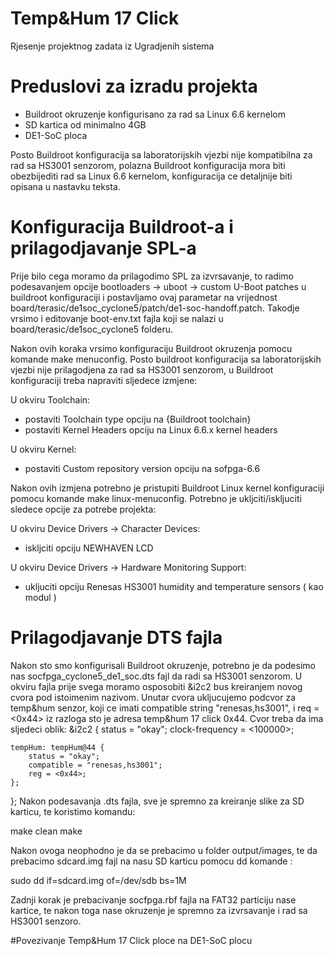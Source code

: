 # Temp&Hum 17 Click
Rjesenje projektnog zadata iz Ugradjenih sistema

# Preduslovi za izradu projekta
  - Buildroot okruzenje konfigurisano za rad sa Linux 6.6 kernelom
  - SD kartica od minimalno 4GB
  - DE1-SoC ploca

Posto Buildroot konfiguracija sa laboratorijskih vjezbi nije kompatibilna za rad sa HS3001 senzorom, polazna Buildroot konfiguracija mora biti obezbijediti rad sa Linux 6.6 kernelom, konfiguracija ce detaljnije biti opisana u nastavku teksta.

# Konfiguracija Buildroot-a i prilagodjavanje SPL-a
Prije bilo cega moramo da prilagodimo SPL za izvrsavanje, to radimo podesavanjem opcije bootloaders -> uboot -> custom U-Boot patches u buildroot konfiguraciji i postavljamo ovaj parametar na vrijednost  board/terasic/de1soc_cyclone5/patch/de1-soc-handoff.patch. Takodje vrsimo i editovanje boot-env.txt fajla koji se nalazi u  board/terasic/de1soc_cyclone5 folderu.

Nakon ovih koraka vrsimo konfiguraciju Buildroot okruzenja pomocu komande make menuconfig. Posto buildroot konfiguracija sa laboratorijskih vjezbi nije prilagodjena za rad sa HS3001 senzorom, u Buildroot konfiguraciji treba napraviti sljedece izmjene:

  U okviru Toolchain:
   - postaviti Toolchain type opciju na {Buildroot toolchain}
   - postaviti Kernel Headers opciju na Linux 6.6.x kernel headers

  U okviru Kernel:
   - postaviti Custom repository version opciju na sofpga-6.6

Nakon ovih izmjena potrebno je pristupiti Buildroot Linux kernel konfiguraciji pomocu komande make linux-menuconfig. Potrebno je ukljciti/iskljuciti sledece opcije za potrebe projekta:

  U okviru Device Drivers -> Character Devices:
   - iskljciti opciju NEWHAVEN LCD

  U okviru Device Drivers -> Hardware Monitoring Support:
   - ukljuciti opciju Renesas HS3001 humidity and temperature sensors ( kao modul <M> )

# Prilagodjavanje DTS fajla
Nakon sto smo konfigurisali Buildroot okruzenje, potrebno je da podesimo nas socfpga_cyclone5_de1_soc.dts fajl da radi sa HS3001 senzorom. U okviru fajla prije svega moramo osposobiti &i2c2 bus kreiranjem novog cvora pod istoimenim nazivom. Unutar cvora ukljucujemo podcvor za temp&hum senzor, koji ce imati compatible string "renesas,hs3001", i req = <0x44> iz razloga sto je adresa temp&hum 17 click 0x44. Cvor treba da ima sljedeci oblik:
&i2c2 { 
    status = "okay";
	clock-frequency = <100000>;

    tempHum: tempHum@44 {
        status = "okay";
		compatible = "renesas,hs3001";
		reg = <0x44>;
	};
};
Nakon podesavanja .dts fajla, sve je spremno za kreiranje slike za SD karticu, te koristimo komandu:

make clean
make

Nakon ovoga neophodno je da se prebacimo u folder output/images, te da prebacimo sdcard.img fajl na nasu SD karticu pomocu dd komande : 

sudo dd if=sdcard.img of=/dev/sdb bs=1M

Zadnji korak je prebacivanje socfpga.rbf fajla na FAT32 particiju nase kartice, te nakon toga nase okruzenje je spremno za izvrsavanje i rad sa HS3001 senzoro.

#Povezivanje Temp&Hum 17 Click ploce na DE1-SoC plocu

